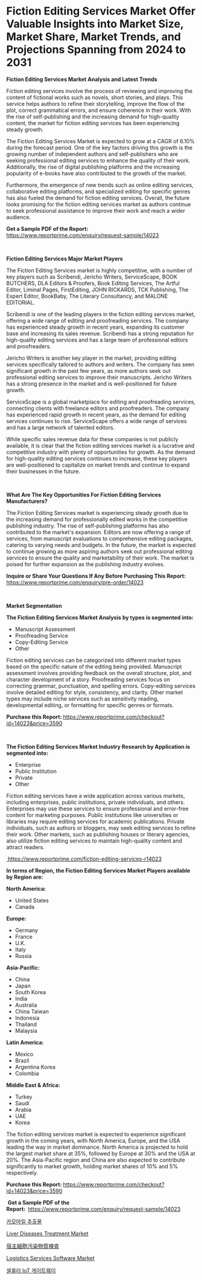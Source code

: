<p><h1>Fiction Editing Services Market Offer Valuable Insights into Market Size, Market Share, Market Trends, and Projections Spanning from 2024 to 2031</h1></p><p><strong>Fiction Editing Services Market Analysis and Latest Trends</strong></p>
<p><p>Fiction editing services involve the process of reviewing and improving the content of fictional works such as novels, short stories, and plays. This service helps authors to refine their storytelling, improve the flow of the plot, correct grammatical errors, and ensure coherence in their work. With the rise of self-publishing and the increasing demand for high-quality content, the market for fiction editing services has been experiencing steady growth.</p><p>The Fiction Editing Services Market is expected to grow at a CAGR of 6.10% during the forecast period. One of the key factors driving this growth is the growing number of independent authors and self-publishers who are seeking professional editing services to enhance the quality of their work. Additionally, the rise of digital publishing platforms and the increasing popularity of e-books have also contributed to the growth of the market.</p><p>Furthermore, the emergence of new trends such as online editing services, collaborative editing platforms, and specialized editing for specific genres has also fueled the demand for fiction editing services. Overall, the future looks promising for the fiction editing services market as authors continue to seek professional assistance to improve their work and reach a wider audience.</p></p>
<p><strong>Get a Sample PDF of the Report:&nbsp;</strong> <a href="https://www.reportprime.com/enquiry/request-sample/14023">https://www.reportprime.com/enquiry/request-sample/14023</a></p>
<p>&nbsp;</p>
<p><strong>Fiction Editing Services Major Market Players</strong></p>
<p><p>The Fiction Editing Services market is highly competitive, with a number of key players such as Scribendi, Jericho Writers, ServiceScape, BOOK BUTCHERS, DLA Editors & Proofers, Book Editing Services, The Artful Editor, Liminal Pages, FirstEditing, JOHN RICKARDS, TCK Publishing, The Expert Editor, BookBaby, The Literary Consultancy, and MALONE EDITORIAL.</p><p>Scribendi is one of the leading players in the fiction editing services market, offering a wide range of editing and proofreading services. The company has experienced steady growth in recent years, expanding its customer base and increasing its sales revenue. Scribendi has a strong reputation for high-quality editing services and has a large team of professional editors and proofreaders.</p><p>Jericho Writers is another key player in the market, providing editing services specifically tailored to authors and writers. The company has seen significant growth in the past few years, as more authors seek out professional editing services to improve their manuscripts. Jericho Writers has a strong presence in the market and is well-positioned for future growth.</p><p>ServiceScape is a global marketplace for editing and proofreading services, connecting clients with freelance editors and proofreaders. The company has experienced rapid growth in recent years, as the demand for editing services continues to rise. ServiceScape offers a wide range of services and has a large network of talented editors.</p><p>While specific sales revenue data for these companies is not publicly available, it is clear that the fiction editing services market is a lucrative and competitive industry with plenty of opportunities for growth. As the demand for high-quality editing services continues to increase, these key players are well-positioned to capitalize on market trends and continue to expand their businesses in the future.</p></p>
<p>&nbsp;</p>
<p><strong>What Are The Key Opportunities For Fiction Editing Services Manufacturers?</strong></p>
<p><p>The Fiction Editing Services market is experiencing steady growth due to the increasing demand for professionally edited works in the competitive publishing industry. The rise of self-publishing platforms has also contributed to the market's expansion. Editors are now offering a range of services, from manuscript evaluations to comprehensive editing packages, catering to varying needs and budgets. In the future, the market is expected to continue growing as more aspiring authors seek out professional editing services to ensure the quality and marketability of their work. The market is poised for further expansion as the publishing industry evolves.</p></p>
<p><strong>Inquire or Share Your Questions If Any Before Purchasing This Report:</strong> <a href="https://www.reportprime.com/enquiry/pre-order/14023">https://www.reportprime.com/enquiry/pre-order/14023</a></p>
<p>&nbsp;</p>
<p><strong>Market Segmentation</strong></p>
<p><strong>The Fiction Editing Services Market Analysis by types is segmented into:</strong></p>
<p><ul><li>Manuscript Assessment</li><li>Proofreading Service</li><li>Copy-Editing Service</li><li>Other</li></ul></p>
<p><p>Fiction editing services can be categorized into different market types based on the specific nature of the editing being provided. Manuscript assessment involves providing feedback on the overall structure, plot, and character development of a story. Proofreading services focus on correcting grammar, punctuation, and spelling errors. Copy-editing services involve detailed editing for style, consistency, and clarity. Other market types may include niche services such as sensitivity reading, developmental editing, or formatting for specific genres or formats.</p></p>
<p><strong>Purchase this Report:&nbsp;</strong><a href="https://www.reportprime.com/checkout?id=14023&price=3590">https://www.reportprime.com/checkout?id=14023&price=3590</a></p>
<p>&nbsp;</p>
<p><strong>The Fiction Editing Services Market Industry Research by Application is segmented into:</strong></p>
<p><ul><li>Enterprise</li><li>Public Institution</li><li>Private</li><li>Other</li></ul></p>
<p><p>Fiction editing services have a wide application across various markets, including enterprises, public institutions, private individuals, and others. Enterprises may use these services to ensure professional and error-free content for marketing purposes. Public institutions like universities or libraries may require editing services for academic publications. Private individuals, such as authors or bloggers, may seek editing services to refine their work. Other markets, such as publishing houses or literary agencies, also utilize fiction editing services to maintain high-quality content and attract readers.</p></p>
<p><a href="https://www.reportprime.com/fiction-editing-services-r14023">&nbsp;https://www.reportprime.com/fiction-editing-services-r14023</a></p>
<p><strong>In terms of Region, the Fiction Editing Services Market Players available by Region are:</strong></p>
<p>
    <p> <strong> North America: </strong>
        <ul>
            <li>United States</li>
            <li>Canada</li>
        </ul>
        </p> 
    <p> <strong> Europe: </strong>
        <ul>
            <li>Germany</li>
            <li>France</li>
            <li>U.K.</li>
            <li>Italy</li>
            <li>Russia</li>
        </ul>
        </p> 
    <p> <strong> Asia-Pacific: </strong>
        <ul>
            <li>China</li>
            <li>Japan</li>
            <li>South Korea</li>
            <li>India</li>
            <li>Australia</li>
            <li>China Taiwan</li>
            <li>Indonesia</li>
            <li>Thailand</li>
            <li>Malaysia</li>
        </ul>
        </p> 
    <p> <strong> Latin America: </strong>
        <ul>
            <li>Mexico</li>
            <li>Brazil</li>
            <li>Argentina Korea</li>
            <li>Colombia</li>
        </ul>
        </p> 
    <p> <strong> Middle East & Africa: </strong>
        <ul>
            <li>Turkey</li>
            <li>Saudi</li>
            <li>Arabia</li>
            <li>UAE</li>
            <li>Korea</li>
        </ul>
    </p>
    </p>
<p><p>The fiction editing services market is expected to experience significant growth in the coming years, with North America, Europe, and the USA leading the way in market dominance. North America is projected to hold the largest market share at 35%, followed by Europe at 30% and the USA at 20%. The Asia-Pacific region and China are also expected to contribute significantly to market growth, holding market shares of 10% and 5% respectively.</p></p>
<p><strong>Purchase this Report: </strong><a href="https://www.reportprime.com/checkout?id=14023&price=3590">https://www.reportprime.com/checkout?id=14023&price=3590</a></p>
<p>&nbsp;<strong>Get a Sample PDF of the Report:&nbsp;&nbsp;</strong><a href="https://www.reportprime.com/enquiry/request-sample/14023">https://www.reportprime.com/enquiry/request-sample/14023</a></p>
<p><strong></strong></p>
<p><p><a href="https://medium.com/@seanturner6262/%EC%B9%B4%EB%AA%A8%EB%A7%88%EC%9D%BC-%EC%97%91%EC%8A%A4%ED%8A%B8%EB%9E%99%ED%8A%B8-%EC%8B%9C%EC%9E%A5-%EA%B0%9C%EC%9A%94-2024%EB%85%84%EB%B6%80%ED%84%B0-2031%EB%85%84%EA%B9%8C%EC%A7%80%EC%9D%98-%EC%A0%84-%EC%84%B8%EA%B3%84-%EC%8B%9C%EC%9E%A5-%EB%8F%99%ED%96%A5-%EB%B0%8F-%EC%A0%84%EB%A7%9D-2246ff542b3c">카모마일 추출물</a></p><p><a href="https://github.com/RichRobinson5/Market-Research-Report-List-6/blob/main/liver-diseases-treatment-market.md">Liver Diseases Treatment Market</a></p><p><a href="https://medium.com/@garnett961981/%E3%83%9B%E3%82%B9%E3%83%88%E7%B4%B0%E8%83%9E%E6%B1%9A%E6%9F%93%E7%89%A9%E8%B3%AA%E3%83%86%E3%82%B9%E3%83%88%E5%B8%82%E5%A0%B4%E4%BA%88%E6%B8%AC-%E5%B8%82%E5%A0%B4%E5%8B%95%E5%90%91-%E5%BD%B1%E9%9F%BF%E5%88%86%E6%9E%90-2024%E5%B9%B4-2031%E5%B9%B4-f768f30ba4ff">宿主細胞汚染物質検査</a></p><p><a href="https://github.com/gdfhhhj/Market-Research-Report-List-5/blob/main/logistics-services-software-market.md">Logistics Services Software Market</a></p><p><a href="https://medium.com/@monserratemohr/%EA%B8%80%EB%A1%9C%EB%B2%8C-%EC%85%80%EB%A3%B0%EB%9F%AC-iot-%EA%B2%8C%EC%9D%B4%ED%8A%B8%EC%9B%A8%EC%9D%B4-%EC%8B%9C%EC%9E%A5-%EC%A0%9C%ED%92%88-%EC%9C%A0%ED%98%95-%EC%9D%91%EC%9A%A9-%ED%94%84%EB%A1%9C%EA%B7%B8%EB%9E%A8-%EC%A7%80%EC%97%AD-%EB%B0%8F-%EA%B8%B0%EC%97%85%EB%B3%84%EB%A1%9C-%EC%82%B0%EC%97%85-%EC%84%B8%EA%B7%B8%EB%A8%BC%ED%8A%B8-%EC%A0%84%EB%A7%9D-%EC%8B%9C%EC%9E%A5-%ED%8F%89%EA%B0%80-%EA%B2%BD%EC%9F%81-%EC%83%81%ED%99%A9-%ED%8A%B8%EB%A0%8C%EB%93%9C-%EB%B0%8F-%EC%98%88%EC%B8%A1-2024-2031-adee3457d6a9">셀룰러 IoT 게이트웨이</a></p></p>